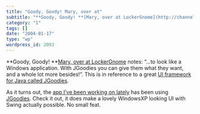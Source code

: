 ```yaml
---
title: "Goody, Goody! Mary, over at"
subtitle: "**Goody, Goody! **[Mary, over at LockerGnome](http://channels.lockergnome.com/news/archives/008603.p..."
category: "1"
tags: []
date: "2004-01-17"
type: "wp"
wordpress_id: 2093
---
```

**Goody, Goody! **[Mary, over at LockerGnome](http://channels.lockergnome.com/news/archives/008603.phtml) notes: “…to look like a Windows application. With JGoodies you can give them what they want, and a whole lot more besides!”. This is in reference to a great [UI framework for Java called JGoodies](http://www.jgoodies.com). 

As it turns out, the [app I’ve been working on lately](http://www.blogbridge.com) has been using [JGoodies](http://www.jgoodies.com). Check it out, it does make a lovely WindowsXP looking UI with Swing actually possible. No small feat.